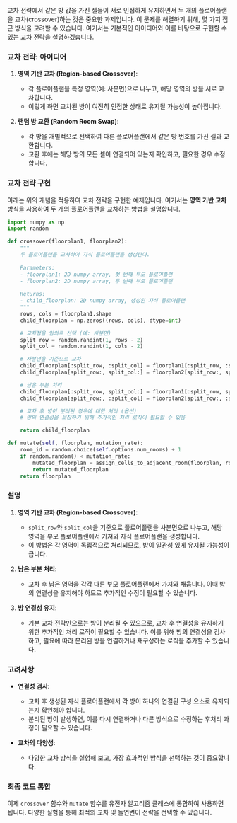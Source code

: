 교차 전략에서 같은 방 값을 가진 셀들이 서로 인접하게 유지하면서 두 개의 플로어플랜을 교차(crossover)하는 것은 중요한 과제입니다. 이 문제를 해결하기 위해, 몇 가지 접근 방식을 고려할 수 있습니다. 여기서는 기본적인 아이디어와 이를 바탕으로 구현할 수 있는 교차 전략을 설명하겠습니다.

### 교차 전략: 아이디어

1. **영역 기반 교차 (Region-based Crossover)**:
   - 각 플로어플랜을 특정 영역(예: 사분면)으로 나누고, 해당 영역의 방을 서로 교차합니다.
   - 이렇게 하면 교차된 방이 여전히 인접한 상태로 유지될 가능성이 높아집니다.

2. **랜덤 방 교환 (Random Room Swap)**:
   - 각 방을 개별적으로 선택하여 다른 플로어플랜에서 같은 방 번호를 가진 셀과 교환합니다.
   - 교환 후에는 해당 방의 모든 셀이 연결되어 있는지 확인하고, 필요한 경우 수정합니다.

### 교차 전략 구현

아래는 위의 개념을 적용하여 교차 전략을 구현한 예제입니다. 여기서는 **영역 기반 교차** 방식을 사용하여 두 개의 플로어플랜을 교차하는 방법을 설명합니다.

```python
import numpy as np
import random

def crossover(floorplan1, floorplan2):
    """
    두 플로어플랜을 교차하여 자식 플로어플랜을 생성한다.
    
    Parameters:
    - floorplan1: 2D numpy array, 첫 번째 부모 플로어플랜
    - floorplan2: 2D numpy array, 두 번째 부모 플로어플랜
    
    Returns:
    - child_floorplan: 2D numpy array, 생성된 자식 플로어플랜
    """
    rows, cols = floorplan1.shape
    child_floorplan = np.zeros((rows, cols), dtype=int)

    # 교차점을 임의로 선택 (예: 사분면)
    split_row = random.randint(1, rows - 2)
    split_col = random.randint(1, cols - 2)

    # 사분면을 기준으로 교차
    child_floorplan[:split_row, :split_col] = floorplan1[:split_row, :split_col]
    child_floorplan[split_row:, split_col:] = floorplan2[split_row:, split_col:]

    # 남은 부분 처리
    child_floorplan[:split_row, split_col:] = floorplan1[:split_row, split_col:]
    child_floorplan[split_row:, :split_col] = floorplan2[split_row:, :split_col]

    # 교차 후 방이 분리된 경우에 대한 처리 (옵션)
    # 방의 연결성을 보장하기 위해 추가적인 처리 로직이 필요할 수 있음

    return child_floorplan

def mutate(self, floorplan, mutation_rate):
    room_id = random.choice(self.options.num_rooms) + 1
    if random.random() < mutation_rate:
        mutated_floorplan = assign_cells_to_adjacent_room(floorplan, room_id)
        return mutated_floorplan
    return floorplan
```

### 설명

1. **영역 기반 교차 (Region-based Crossover)**:
   - `split_row`와 `split_col`을 기준으로 플로어플랜을 사분면으로 나누고, 해당 영역을 부모 플로어플랜에서 가져와 자식 플로어플랜을 생성합니다.
   - 이 방법은 각 영역이 독립적으로 처리되므로, 방이 일관성 있게 유지될 가능성이 큽니다.

2. **남은 부분 처리**:
   - 교차 후 남은 영역을 각각 다른 부모 플로어플랜에서 가져와 채웁니다. 이때 방의 연결성을 유지해야 하므로 추가적인 수정이 필요할 수 있습니다.

3. **방 연결성 유지**:
   - 기본 교차 전략만으로는 방이 분리될 수 있으므로, 교차 후 연결성을 유지하기 위한 추가적인 처리 로직이 필요할 수 있습니다. 이를 위해 방의 연결성을 검사하고, 필요에 따라 분리된 방을 연결하거나 재구성하는 로직을 추가할 수 있습니다.

### 고려사항

- **연결성 검사**:
  - 교차 후 생성된 자식 플로어플랜에서 각 방이 하나의 연결된 구성 요소로 유지되는지 확인해야 합니다.
  - 분리된 방이 발생하면, 이를 다시 연결하거나 다른 방식으로 수정하는 후처리 과정이 필요할 수 있습니다.

- **교차의 다양성**:
  - 다양한 교차 방식을 실험해 보고, 가장 효과적인 방식을 선택하는 것이 중요합니다.

### 최종 코드 통합

이제 `crossover` 함수와 `mutate` 함수를 유전자 알고리즘 클래스에 통합하여 사용하면 됩니다. 다양한 실험을 통해 최적의 교차 및 돌연변이 전략을 선택할 수 있습니다.